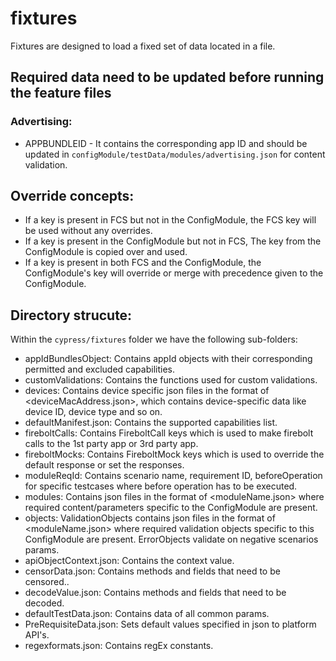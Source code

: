# fixtures

Fixtures are designed to load a fixed set of data located in a file.

## Required data need to be updated before running the feature files
### Advertising: 
 - APPBUNDLEID - It contains the corresponding app ID and should be updated in `configModule/testData/modules/advertising.json` for content validation.

## Override concepts:
-  If a key is present in FCS but not in the ConfigModule, the FCS key will be used without any overrides.
-  If a key is present in the ConfigModule but not in FCS, The key from the ConfigModule is copied over and used.
-  If a key is present in both FCS and the ConfigModule, the ConfigModule's key will override or merge with precedence given to the ConfigModule.

## Directory strucute:
Within the `cypress/fixtures` folder we have the following sub-folders:
- appIdBundlesObject: Contains appId objects with their corresponding permitted and excluded capabilities.
- customValidations: Contains the functions used for custom validations.
- devices: Contains device specific json files in the format of <deviceMacAddress.json>, which contains device-specific data like device ID, device type and so on.
- defaultManifest.json: Contains the supported capabilities list.
- fireboltCalls: Contains FireboltCall keys which is used to make firebolt calls to the 1st party app or 3rd party app.
- fireboltMocks: Contains FireboltMock keys which is used to override the default response or set the responses.
- moduleReqId: Contains scenario name, requirement ID, beforeOperation for specific testcases where before operation has to be executed.
- modules: Contains json files in the format of <moduleName.json> where required content/parameters specific to the ConfigModule are present.
- objects: ValidationObjects contains json files in the format of <moduleName.json> where required validation objects specific to this ConfigModule are present. ErrorObjects validate on negative scenarios params.
- apiObjectContext.json: Contains the context value.
- censorData.json: Contains methods and fields that need to be censored..
- decodeValue.json: Contains methods and fields that need to be decoded.
- defaultTestData.json: Contains data of all common params.
- PreRequisiteData.json: Sets default values specified in json to platform API's.
- regexformats.json: Contains regEx constants.